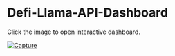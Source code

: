 # Defi-Llama-API-Dashboard
Click the image to open interactive dashboard.

[![Capture](https://user-images.githubusercontent.com/119025169/233182511-6aca0e08-5131-4ac8-be59-084afe127187.PNG)](https://app.powerbi.com/view?r=eyJrIjoiZTA1ZGI0NDQtNWRlOS00YjFjLWEwYjEtZDc3NTgwMmRkZDAyIiwidCI6ImQ3ZjEwMGFkLTY4NjUtNGViMy1hZDAyLTVjMWM3OTEwMzA5OCJ9&embedImagePlaceholder=true)
